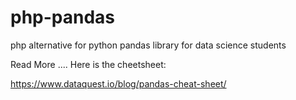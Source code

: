 # php-pandas
php alternative for python pandas library for data science students


Read More ....
Here is the cheetsheet:

https://www.dataquest.io/blog/pandas-cheat-sheet/

